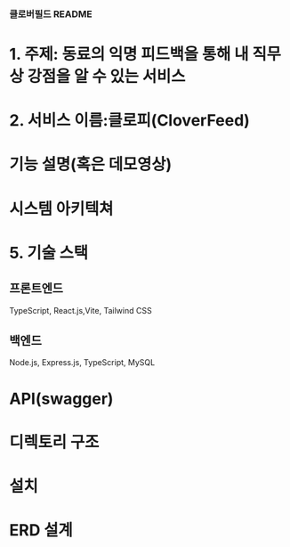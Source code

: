 ### 클로버필드 README

# 1. 주제: 동료의 익명 피드백을 통해 내 직무상 강점을 알 수 있는 서비스
# 2. 서비스 이름:클로피(CloverFeed)

# 기능 설명(혹은 데모영상)
# 시스템 아키텍쳐
# 5. 기술 스택
## 프론트엔드
TypeScript, React.js,Vite, Tailwind CSS
## 백엔드
Node.js, Express.js, TypeScript, MySQL
# API(swagger)
# 디렉토리 구조
# 설치
# ERD 설계
